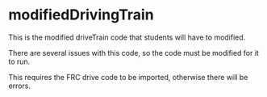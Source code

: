 # modifiedDrivingTrain
This is the modified driveTrain code that students will have to modified.

There are several issues with this code, so the code must be modified for it to run.

This requires the FRC drive code to be imported, otherwise there will be errors.
